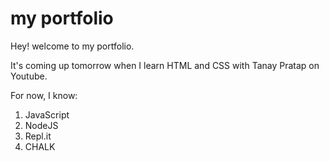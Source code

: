 # my portfolio
Hey! welcome to my portfolio. 

It's coming up tomorrow when I learn HTML and CSS with Tanay Pratap on Youtube.

For now, I know:
1. JavaScript
2. NodeJS
3. Repl.it
4. CHALK